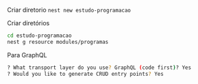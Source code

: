 Criar diretorio ```nest new estudo-programacao```

Criar diretórios
```bash
cd estudo-programacao
nest g resource modules/programas
```
Para GraphQL
```bash
? What transport layer do you use? GraphQL (code first)? Yes
? Would you like to generate CRUD entry points? Yes
```

